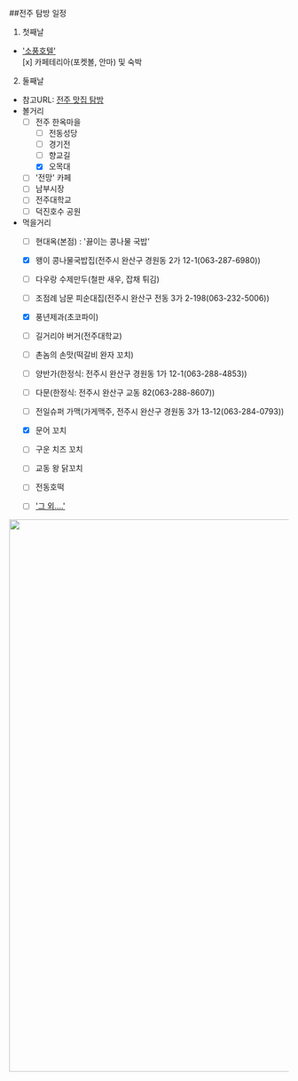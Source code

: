 ##전주 탐방 일정

1. 첫째날
  - ['소풍호텔'](http://sopoonghotel.co.kr/)<br>
  [x] 카페테리아(포켓볼, 안마) 및 숙박
2. 둘째날
  - 참고URL: [전주 맛집 탐방](http://blog.naver.com/maddnjswl/220150987234?spi_ref=m_blog_kakaotalk)<br>
  - 볼거리
    - [ ] 전주 한옥마을<br>
      - [ ] 전동성당
      - [ ] 경기전
      - [ ] 향교길
      - [x] 오목대
    - [ ] '전망' 카페
    - [ ] 남부시장
    - [ ] 전주대학교
    - [ ] 덕진호수 공원
    
  - 먹을거리
    - [ ] 현대옥(본점) : '끓이는 콩나물 국밥'
    - [x] 왱이 콩나물국밥집(전주시 완산구 경원동 2가 12-1(063-287-6980))
    - [ ] 다우랑 수제만두(철판 새우, 잡채  튀김)
    - [ ] 조점례 남문 피순대집(전주시 완산구 전동 3가 2-198(063-232-5006))
    - [x] 풍년제과(초코파이)
    - [ ] 길거리야 버거(전주대학교)
    - [ ] 촌놈의 손맛(떡갈비 완자 꼬치)
    - [ ] 양반가(한정식: 전주시 완산구 경원동 1가 12-1(063-288-4853))
    - [ ] 다문(한정식: 전주시 완산구 교동 82(063-288-8607))
    - [ ] 전일슈퍼 가맥(가게맥주, 전주시 완산구 경원동 3가 13-12(063-284-0793))
    - [x] 문어 꼬치
    - [ ] 구운 치즈 꼬치
    - [ ] 교동 왕 닭꼬치
    - [ ] 전동호떡
    - [ ] ['그 외....'](http://blog.naver.com/smileunu?Redirect=Log&logNo=220020641517)
    
    


<img width="936" height="994" src="http://postfiles16.naver.net/20140515_207/acmejh91_14001632914190pmhO_JPEG/hanok_map.jpg?type=w1"/>
